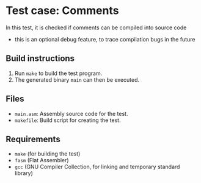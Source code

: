 # Test case: Comments

In this test, it is checked if comments can be compiled into source code
- this is an optional debug feature, to trace compilation bugs in the future

## Build instructions

1. Run `make` to build the test program.
2. The generated binary `main` can then be executed.

## Files

- `main.asm`: Assembly source code for the test.
- `makefile`: Build script for creating the test.

## Requirements 
- `make` (for building the test)
- `fasm` (Flat Assembler)
- `gcc` (GNU Compiler Collection, for linking and temporary standard library)
